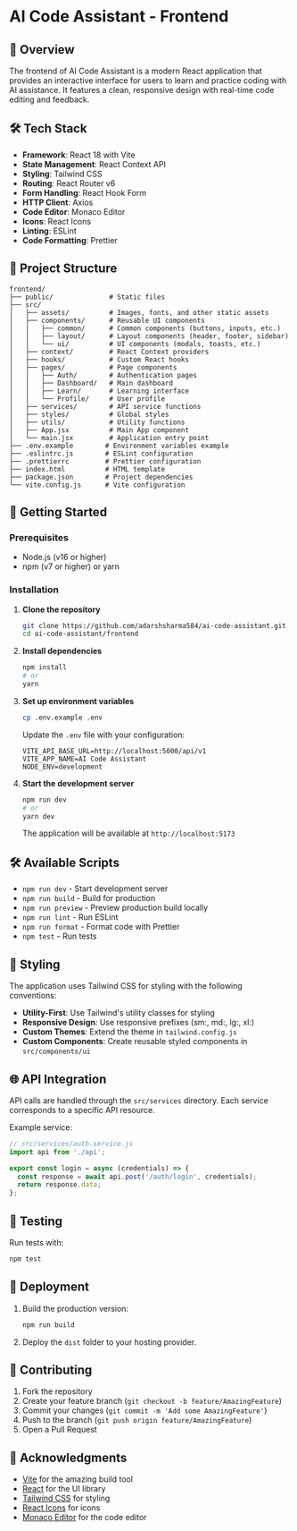 # AI Code Assistant - Frontend

## 🚀 Overview

The frontend of AI Code Assistant is a modern React application that provides an interactive interface for users to learn and practice coding with AI assistance. It features a clean, responsive design with real-time code editing and feedback.

## 🛠️ Tech Stack

- **Framework**: React 18 with Vite
- **State Management**: React Context API
- **Styling**: Tailwind CSS
- **Routing**: React Router v6
- **Form Handling**: React Hook Form
- **HTTP Client**: Axios
- **Code Editor**: Monaco Editor
- **Icons**: React Icons
- **Linting**: ESLint
- **Code Formatting**: Prettier

## 📁 Project Structure

```
frontend/
├── public/              # Static files
├── src/
│   ├── assets/          # Images, fonts, and other static assets
│   ├── components/      # Reusable UI components
│   │   ├── common/      # Common components (buttons, inputs, etc.)
│   │   ├── layout/      # Layout components (header, footer, sidebar)
│   │   └── ui/          # UI components (modals, toasts, etc.)
│   ├── context/         # React Context providers
│   ├── hooks/           # Custom React hooks
│   ├── pages/           # Page components
│   │   ├── Auth/        # Authentication pages
│   │   ├── Dashboard/   # Main dashboard
│   │   ├── Learn/       # Learning interface
│   │   └── Profile/     # User profile
│   ├── services/        # API service functions
│   ├── styles/          # Global styles
│   ├── utils/           # Utility functions
│   ├── App.jsx          # Main App component
│   └── main.jsx         # Application entry point
├── .env.example        # Environment variables example
├── .eslintrc.js        # ESLint configuration
├── .prettierrc         # Prettier configuration
├── index.html          # HTML template
├── package.json        # Project dependencies
└── vite.config.js      # Vite configuration
```

## 🚀 Getting Started

### Prerequisites

- Node.js (v16 or higher)
- npm (v7 or higher) or yarn

### Installation

1. **Clone the repository**
   ```bash
   git clone https://github.com/adarshsharma584/ai-code-assistant.git
   cd ai-code-assistant/frontend
   ```

2. **Install dependencies**
   ```bash
   npm install
   # or
   yarn
   ```

3. **Set up environment variables**
   ```bash
   cp .env.example .env
   ```
   Update the `.env` file with your configuration:
   ```env
   VITE_API_BASE_URL=http://localhost:5000/api/v1
   VITE_APP_NAME=AI Code Assistant
   NODE_ENV=development
   ```

4. **Start the development server**
   ```bash
   npm run dev
   # or
   yarn dev
   ```
   The application will be available at `http://localhost:5173`

## 🛠 Available Scripts

- `npm run dev` - Start development server
- `npm run build` - Build for production
- `npm run preview` - Preview production build locally
- `npm run lint` - Run ESLint
- `npm run format` - Format code with Prettier
- `npm test` - Run tests

## 🎨 Styling

The application uses Tailwind CSS for styling with the following conventions:

- **Utility-First**: Use Tailwind's utility classes for styling
- **Responsive Design**: Use responsive prefixes (sm:, md:, lg:, xl:)
- **Custom Themes**: Extend the theme in `tailwind.config.js`
- **Custom Components**: Create reusable styled components in `src/components/ui`

## 🌐 API Integration

API calls are handled through the `src/services` directory. Each service corresponds to a specific API resource.

Example service:
```javascript
// src/services/auth.service.js
import api from './api';

export const login = async (credentials) => {
  const response = await api.post('/auth/login', credentials);
  return response.data;
};
```

## 🧪 Testing

Run tests with:
```bash
npm test
```

## 🚀 Deployment

1. Build the production version:
   ```bash
   npm run build
   ```

2. Deploy the `dist` folder to your hosting provider.

## 🤝 Contributing

1. Fork the repository
2. Create your feature branch (`git checkout -b feature/AmazingFeature`)
3. Commit your changes (`git commit -m 'Add some AmazingFeature'`)
4. Push to the branch (`git push origin feature/AmazingFeature`)
5. Open a Pull Request



## 🙏 Acknowledgments

- [Vite](https://vitejs.dev/) for the amazing build tool
- [React](https://reactjs.org/) for the UI library
- [Tailwind CSS](https://tailwindcss.com/) for styling
- [React Icons](https://react-icons.github.io/react-icons/) for icons
- [Monaco Editor](https://microsoft.github.io/monaco-editor/) for the code editor
